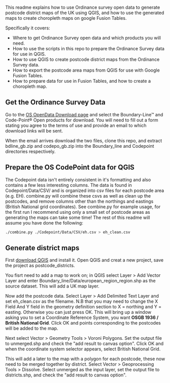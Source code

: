 This readme explains how to use Ordinance survey open data to generate postcode district maps of the UK using QGIS, and how to use the generated maps to create choropleth maps on google Fusion Tables.

Specifically it covers:
* Where to get Ordinance Survey open data and which products you will need.
* How to use the scripts in this repo to prepare the Ordinance Survey data for use in QGIS.
* How to use QGIS to create postcode district maps from the Ordinance Survey data.
* How to export the postcode area maps from QGIS for use with Google Fusion Tables.
* How to prepare data for use in Fusion Tables, and how to create a choropleth map.


## Get the Ordinance Survey Data
Go to the [OS OpenData Download page](https://www.ordnancesurvey.co.uk/opendatadownload/products.html) and select the Boundary-Line™ and Code-Point® Open products for download. You will need to fill out a form stating you agree to the terms of use and provide an email to which download links will be sent. 

When the email arrives download the two files, clone this repo, and extract bdline_gb.zip and codepo_gb.zip into the Boundary_line and Codepoint directories respectively.

## Prepare the OS CodePoint data for QGIS
The Codepoint data isn't entirely consistent in it's formatting and also contains a few less interesting columns. The data is found in Codepoint/Data/CSV/ and is organized into csv files for each postcode area (e.g. EH). combine.py will combine these csvs as well as clean up the postcodes, and remove columns other than the northings and eastings (British National grid coordinates). See combine.py for example usage, for the first run I recommend using only a small set of postcode areas as generating the maps can take some time! The rest of this readme will assume you have done the following:
```bash
./combine.py ./Codepoint/Data/CSV/eh.csv > eh_clean.csv
``` 

## Generate district maps

First [download QGIS](http://www.qgis.org/en/site/) and install it. Open QGIS and creat a new project, save the project as postcode_districts.

You fisrt need to add a map to work on; in QGIS select Layer > Add Vector Layer and enter Boundary_line/Data/european_region_region.shp as the source dataset. This will add a UK map layer.

Now add the postcode data. Select Layer > Add Delimited Text Layer and set eh_clean.csv as the filename. N.B that you may need to change the X Field And Y field in the geometry definition section to X = northing and Y = easting. Otherwise you can just press OK. This will bring up a window asking you to set a Coordinate Reference System, you want **OSGB 1936 / British National Grid**. Click OK and points corresponding to the postcodes will be added to the map.

Next select Vector > Geometry Tools > Voroni Polygons. Set the output file to unmerged.shp and check the "add result to canvas option". Click OK and when the coordinate system selector appears, select British National Grid.

This will add a later to the map with a polygon for each postcode, these now need to be merged together by district. Select Vector > Geoprocessing Tools > Dissolve. Select unmerged as the input layer, set the output file to districts.shp, and check the "add result to canvas option".
